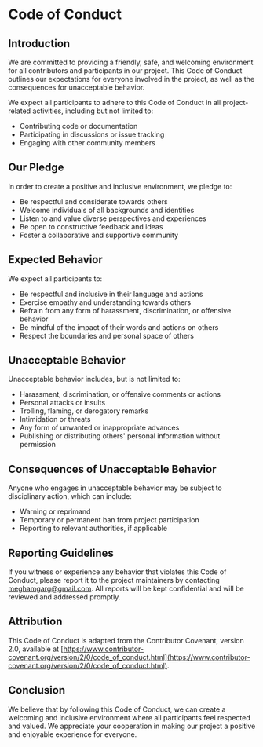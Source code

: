 # Code of Conduct

## Introduction

We are committed to providing a friendly, safe, and welcoming environment for all contributors and participants in our project. This Code of Conduct outlines our expectations for everyone involved in the project, as well as the consequences for unacceptable behavior.

We expect all participants to adhere to this Code of Conduct in all project-related activities, including but not limited to:

- Contributing code or documentation
- Participating in discussions or issue tracking
- Engaging with other community members

## Our Pledge

In order to create a positive and inclusive environment, we pledge to:

- Be respectful and considerate towards others
- Welcome individuals of all backgrounds and identities
- Listen to and value diverse perspectives and experiences
- Be open to constructive feedback and ideas
- Foster a collaborative and supportive community

## Expected Behavior

We expect all participants to:

- Be respectful and inclusive in their language and actions
- Exercise empathy and understanding towards others
- Refrain from any form of harassment, discrimination, or offensive behavior
- Be mindful of the impact of their words and actions on others
- Respect the boundaries and personal space of others

## Unacceptable Behavior

Unacceptable behavior includes, but is not limited to:

- Harassment, discrimination, or offensive comments or actions
- Personal attacks or insults
- Trolling, flaming, or derogatory remarks
- Intimidation or threats
- Any form of unwanted or inappropriate advances
- Publishing or distributing others' personal information without permission

## Consequences of Unacceptable Behavior

Anyone who engages in unacceptable behavior may be subject to disciplinary action, which can include:

- Warning or reprimand
- Temporary or permanent ban from project participation
- Reporting to relevant authorities, if applicable

## Reporting Guidelines

If you witness or experience any behavior that violates this Code of Conduct, please report it to the project maintainers by contacting [meghamgarg@gmail.com](mailto:meghamgarg@gmail.com). All reports will be kept confidential and will be reviewed and addressed promptly.

## Attribution

This Code of Conduct is adapted from the Contributor Covenant, version 2.0, available at [https://www.contributor-covenant.org/version/2/0/code_of_conduct.html](https://www.contributor-covenant.org/version/2/0/code_of_conduct.html).

## Conclusion

We believe that by following this Code of Conduct, we can create a welcoming and inclusive environment where all participants feel respected and valued. We appreciate your cooperation in making our project a positive and enjoyable experience for everyone.
